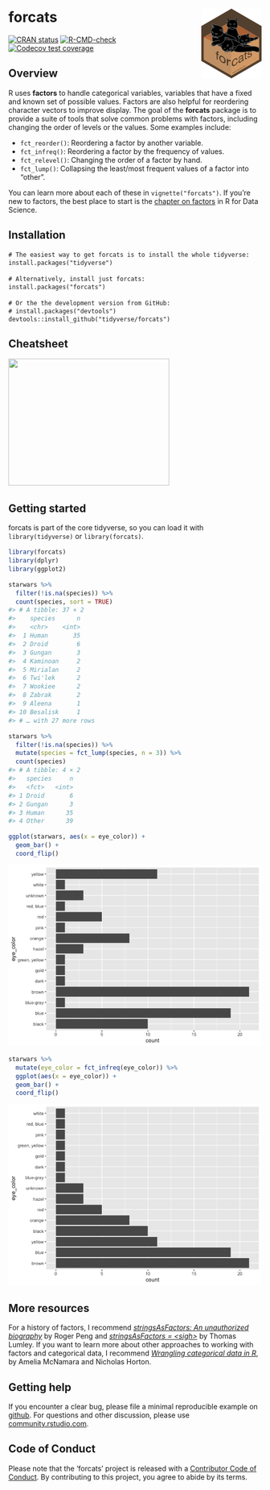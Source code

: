 
<!-- README.md is generated from README.Rmd. Please edit that file -->

# forcats <img src='man/figures/logo.png' align="right" height="139" />

<!-- badges: start -->

[![CRAN
status](https://www.r-pkg.org/badges/version/forcats)](https://cran.r-project.org/package=forcats)
[![R-CMD-check](https://github.com/tidyverse/forcats/workflows/R-CMD-check/badge.svg)](https://github.com/tidyverse/forcats/actions)
[![Codecov test
coverage](https://codecov.io/gh/tidyverse/forcats/branch/main/graph/badge.svg)](https://codecov.io/gh/tidyverse/forcats?branch=main)
<!-- badges: end -->

## Overview

R uses **factors** to handle categorical variables, variables that have
a fixed and known set of possible values. Factors are also helpful for
reordering character vectors to improve display. The goal of the
**forcats** package is to provide a suite of tools that solve common
problems with factors, including changing the order of levels or the
values. Some examples include:

-   `fct_reorder()`: Reordering a factor by another variable.
-   `fct_infreq()`: Reordering a factor by the frequency of values.
-   `fct_relevel()`: Changing the order of a factor by hand.
-   `fct_lump()`: Collapsing the least/most frequent values of a factor
    into “other”.

You can learn more about each of these in `vignette("forcats")`. If
you’re new to factors, the best place to start is the [chapter on
factors](https://r4ds.had.co.nz/factors.html) in R for Data Science.

## Installation

    # The easiest way to get forcats is to install the whole tidyverse:
    install.packages("tidyverse")

    # Alternatively, install just forcats:
    install.packages("forcats")

    # Or the the development version from GitHub:
    # install.packages("devtools")
    devtools::install_github("tidyverse/forcats")

## Cheatsheet

<a href="https://github.com/rstudio/cheatsheets/raw/HEAD/factors.pdf"><img src="https://github.com/rstudio/cheatsheets/raw/HEAD/pngs/thumbnails/forcats-cheatsheet-thumbs.png" width="320" height="252"/></a>

## Getting started

forcats is part of the core tidyverse, so you can load it with
`library(tidyverse)` or `library(forcats)`.

``` r
library(forcats)
library(dplyr)
library(ggplot2)
```

``` r
starwars %>% 
  filter(!is.na(species)) %>%
  count(species, sort = TRUE)
#> # A tibble: 37 × 2
#>    species      n
#>    <chr>    <int>
#>  1 Human       35
#>  2 Droid        6
#>  3 Gungan       3
#>  4 Kaminoan     2
#>  5 Mirialan     2
#>  6 Twi'lek      2
#>  7 Wookiee      2
#>  8 Zabrak       2
#>  9 Aleena       1
#> 10 Besalisk     1
#> # … with 27 more rows
```

``` r
starwars %>%
  filter(!is.na(species)) %>%
  mutate(species = fct_lump(species, n = 3)) %>%
  count(species)
#> # A tibble: 4 × 2
#>   species     n
#>   <fct>   <int>
#> 1 Droid       6
#> 2 Gungan      3
#> 3 Human      35
#> 4 Other      39
```

``` r
ggplot(starwars, aes(x = eye_color)) + 
  geom_bar() + 
  coord_flip()
```

![](man/figures/README-unordered-plot-1.png)<!-- -->

``` r
starwars %>%
  mutate(eye_color = fct_infreq(eye_color)) %>%
  ggplot(aes(x = eye_color)) + 
  geom_bar() + 
  coord_flip()
```

![](man/figures/README-ordered-plot-1.png)<!-- -->

## More resources

For a history of factors, I recommend [*stringsAsFactors: An
unauthorized
biography*](https://simplystatistics.org/2015/07/24/stringsasfactors-an-unauthorized-biography/)
by Roger Peng and [*stringsAsFactors =
\<sigh>*](https://notstatschat.tumblr.com/post/124987394001/stringsasfactors-sigh)
by Thomas Lumley. If you want to learn more about other approaches to
working with factors and categorical data, I recommend [*Wrangling
categorical data in R*](https://peerj.com/preprints/3163/), by Amelia
McNamara and Nicholas Horton.

## Getting help

If you encounter a clear bug, please file a minimal reproducible example
on [github](https://github.com/tidyverse/forcats/issues). For questions
and other discussion, please use
[community.rstudio.com](https://community.rstudio.com/).

## Code of Conduct

Please note that the ‘forcats’ project is released with a [Contributor
Code of Conduct](https://forcats.tidyverse.org/CODE_OF_CONDUCT.html). By
contributing to this project, you agree to abide by its terms.

